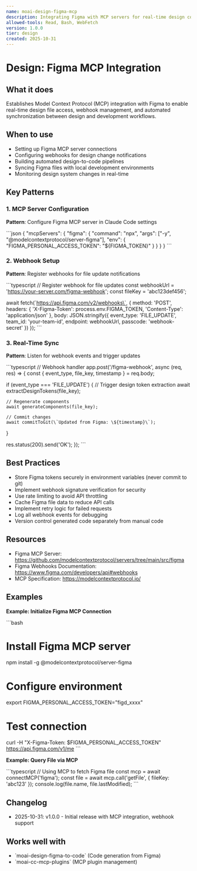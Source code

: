 ```yaml
---
name: moai-design-figma-mcp
description: Integrating Figma with MCP servers for real-time design collaboration. Connect Figma files, manage webhooks, and sync design changes. Use when setting up Figma MCP integration, automating design workflows, or building design-to-code pipelines.
allowed-tools: Read, Bash, WebFetch
version: 1.0.0
tier: design
created: 2025-10-31
---
```


# Design: Figma MCP Integration

## What it does

Establishes Model Context Protocol (MCP) integration with Figma to enable real-time design file access, webhook management, and automated synchronization between design and development workflows.

## When to use

- Setting up Figma MCP server connections
- Configuring webhooks for design change notifications
- Building automated design-to-code pipelines
- Syncing Figma files with local development environments
- Monitoring design system changes in real-time

## Key Patterns

### 1. MCP Server Configuration

**Pattern**: Configure Figma MCP server in Claude Code settings

\`\`\`json
{
  "mcpServers": {
    "figma": {
      "command": "npx",
      "args": ["-y", "@modelcontextprotocol/server-figma"],
      "env": {
        "FIGMA_PERSONAL_ACCESS_TOKEN": "\${FIGMA_TOKEN}"
      }
    }
  }
}
\`\`\`

### 2. Webhook Setup

**Pattern**: Register webhooks for file update notifications

\`\`\`typescript
// Register webhook for file updates
const webhookUrl = 'https://your-server.com/figma-webhook';
const fileKey = 'abc123def456';

await fetch(\`https://api.figma.com/v2/webhooks\`, {
  method: 'POST',
  headers: {
    'X-Figma-Token': process.env.FIGMA_TOKEN,
    'Content-Type': 'application/json'
  },
  body: JSON.stringify({
    event_type: 'FILE_UPDATE',
    team_id: 'your-team-id',
    endpoint: webhookUrl,
    passcode: 'webhook-secret'
  })
});
\`\`\`

### 3. Real-Time Sync

**Pattern**: Listen for webhook events and trigger updates

\`\`\`typescript
// Webhook handler
app.post('/figma-webhook', async (req, res) => {
  const { event_type, file_key, timestamp } = req.body;
  
  if (event_type === 'FILE_UPDATE') {
    // Trigger design token extraction
    await extractDesignTokens(file_key);
    
    // Regenerate components
    await generateComponents(file_key);
    
    // Commit changes
    await commitToGit(\`Updated from Figma: \${timestamp}\`);
  }
  
  res.status(200).send('OK');
});
\`\`\`

## Best Practices

- Store Figma tokens securely in environment variables (never commit to git)
- Implement webhook signature verification for security
- Use rate limiting to avoid API throttling
- Cache Figma file data to reduce API calls
- Implement retry logic for failed requests
- Log all webhook events for debugging
- Version control generated code separately from manual code

## Resources

- Figma MCP Server: https://github.com/modelcontextprotocol/servers/tree/main/src/figma
- Figma Webhooks Documentation: https://www.figma.com/developers/api#webhooks
- MCP Specification: https://modelcontextprotocol.io/

## Examples

**Example: Initialize Figma MCP Connection**

\`\`\`bash
# Install Figma MCP server
npm install -g @modelcontextprotocol/server-figma

# Configure environment
export FIGMA_PERSONAL_ACCESS_TOKEN="figd_xxxx"

# Test connection
curl -H "X-Figma-Token: \$FIGMA_PERSONAL_ACCESS_TOKEN" \
  https://api.figma.com/v1/me
\`\`\`

**Example: Query File via MCP**

\`\`\`typescript
// Using MCP to fetch Figma file
const mcp = await connectMCP('figma');
const file = await mcp.call('getFile', { fileKey: 'abc123' });
console.log(file.name, file.lastModified);
\`\`\`

## Changelog
- 2025-10-31: v1.0.0 - Initial release with MCP integration, webhook support

## Works well with
- \`moai-design-figma-to-code\` (Code generation from Figma)
- \`moai-cc-mcp-plugins\` (MCP plugin management)
